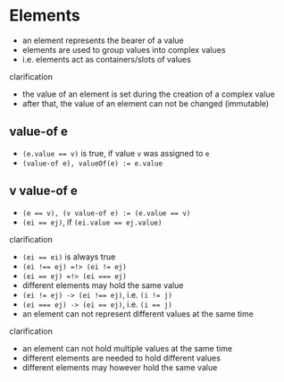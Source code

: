 
<!-- ======================================================================= -->
# Elements

* an element represents the bearer of a value
* elements are used to group values into complex values
* i.e. elements act as containers/slots of values

clarification

* the value of an element is set during the creation of a complex value
* after that, the value of an element can not be changed (immutable)

<!-- ======================================================================= -->
## value-of e

* `(e.value == v)` is true, if value `v` was assigned to `e`
* `(value-of e), valueOf(e) := e.value`

<!-- ======================================================================= -->
## v value-of e

* `(e == v), (v value-of e) := (e.value == v)`
* `(ei == ej)`, if `(ei.value == ej.value)`

clarification

* `(ei == ei)` is always true
* `(ei !== ej) =!> (ei != ej)`
* `(ei == ej) =!> (ei === ej)`
* different elements may hold the same value
* `(ei != ej) -> (ei !== ej)`, i.e. `(i != j)`
* `(ei === ej) -> (ei == ej)`, i.e. `(i == j)`
* an element can not represent different values at the same time

clarification

* an element can not hold multiple values at the same time
* different elements are needed to hold different values
* different elements may however hold the same value
